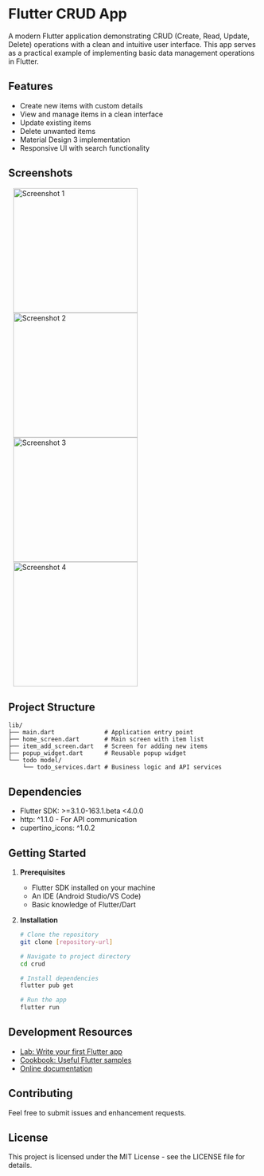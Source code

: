 # Flutter CRUD App

A modern Flutter application demonstrating CRUD (Create, Read, Update, Delete) operations with a clean and intuitive user interface. This app serves as a practical example of implementing basic data management operations in Flutter.

## Features

- Create new items with custom details
- View and manage items in a clean interface
- Update existing items
- Delete unwanted items
- Material Design 3 implementation
- Responsive UI with search functionality

## Screenshots

<p>
  <img src="images/one.png" width=250px hspace="10" alt="Screenshot 1">
  <img src="images/two.png" width=250px hspace="10" alt="Screenshot 2">
  <img src="images/three.png" width=250px hspace="10" alt="Screenshot 3">
  <img src="images/four.png" width=250px hspace="10" alt="Screenshot 4">
</p>

## Project Structure

```
lib/
├── main.dart              # Application entry point
├── home_screen.dart       # Main screen with item list
├── item_add_screen.dart   # Screen for adding new items
├── popup_widget.dart      # Reusable popup widget
└── todo model/
    └── todo_services.dart # Business logic and API services
```

## Dependencies

- Flutter SDK: >=3.1.0-163.1.beta <4.0.0
- http: ^1.1.0 - For API communication
- cupertino_icons: ^1.0.2

## Getting Started

1. **Prerequisites**
   - Flutter SDK installed on your machine
   - An IDE (Android Studio/VS Code)
   - Basic knowledge of Flutter/Dart

2. **Installation**
   ```bash
   # Clone the repository
   git clone [repository-url]

   # Navigate to project directory
   cd crud

   # Install dependencies
   flutter pub get

   # Run the app
   flutter run
   ```

## Development Resources

- [Lab: Write your first Flutter app](https://docs.flutter.dev/get-started/codelab)
- [Cookbook: Useful Flutter samples](https://docs.flutter.dev/cookbook)
- [Online documentation](https://docs.flutter.dev/)

## Contributing

Feel free to submit issues and enhancement requests.

## License

This project is licensed under the MIT License - see the LICENSE file for details.

